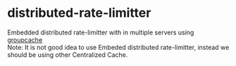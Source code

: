 # distributed-rate-limitter
Embedded distributed rate-limitter with in multiple servers using [groupcache](https://github.com/mailgun/groupcache)  
Note: It is not good idea to use Embeded distributed rate-limitter, instead we should be using other Centralized Cache.

